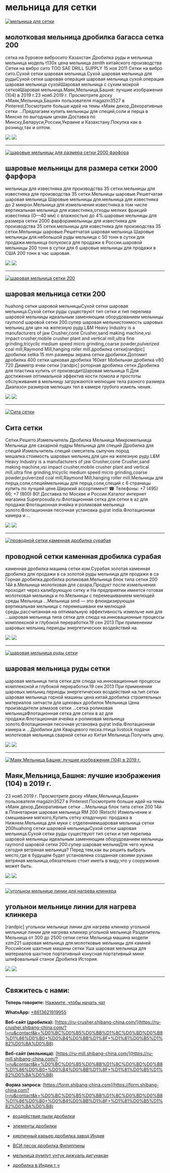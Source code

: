 # мельница для сетки

<a href="https://swt.shibang-china.com/?l=ru&img&k=%D0%BC%D0%B5%D0%BB%D1%8C%D0%BD%D0%B8%D1%86%D0%B0+%D0%B4%D0%BB%D1%8F+%D1%81%D0%B5%D1%82%D0%BA%D0%B8" target="_blank">![мельница для сетки](http://static.shibang-china.com/all-800x300/1153.jpg)</a>

## молотковая мельница дробилка багасса сетка 200
сетка на буровое вибросито Казахстан Дробилка руды и мельница мельница модель t130x цена мельница zenith китайского производства Сетки на вибро сито ТОО SAE DRILL SUPPLY 15 ноя 2011 Сетки на вибро сито.Сухой сетки шаровая мельница.Сухой шаровая мельница для рудыСухой сетки шаровая операция шаровая мельница сухой.операция шаровая мельница сухойШаровая мельница с сухим мокрой сеткойШаровая мельница.Маяк,Мельница,Башня: лучшие изображения (104) в 2019 г.23 нояб.2019 г. Просмотрите доску &#171;Маяк,Мельница,Башня&#187; пользователя magazin3527 в Pinterest.Посмотрите больше идей на темы &#171;Маяк декор,Декоративные сетки …Предлагаем купить мельницы для специй,соли и перца в Минске по выгодным ценам.Доставка по Минску,Беларуси,России,Украине и Казахстану.Покупка как в розницу,так и оптом.


<a href="https://whatsapp.shibangsoft.com/WhatsApp.php" target="_blank" title="WhatsApp">![](http://static.shibang-china.com/icon/whatsapp.png)</a> <a href="https://swt.shibang-china.com/?l=ru&icon&k=%D0%BC%D0%B5%D0%BB%D1%8C%D0%BD%D0%B8%D1%86%D0%B0+%D0%B4%D0%BB%D1%8F+%D1%81%D0%B5%D1%82%D0%BA%D0%B8" target="_blank">![](http://static.shibang-china.com/icon/chat-ru.png)</a>

---

<a href="https://swt.shibang-china.com/?l=ru&img&k=%D0%BC%D0%B5%D0%BB%D1%8C%D0%BD%D0%B8%D1%86%D0%B0+%D0%B4%D0%BB%D1%8F+%D1%81%D0%B5%D1%82%D0%BA%D0%B8" target="_blank">![шаровые мельницы для размера сетки 2000 фарфора](http://static.shibang-china.com/all-800x300/658.jpg)</a>

## шаровые мельницы для размера сетки 2000 фарфора
мельницы для известняка для производства 35 сетки.мельницы для известняка для производства 35 сетки.Мельницы шаровые.Решетчатая шаровая мельница Шаровые мельницы для.мельница для известняка до 2 микрон.Мельница для измельчения известняка.в том числе вертикальная мельница для известняка,отходы мелких фракций известняка (О—40 мм) с влажностью до 4%.шаровые мельницы для размера сетки 2000 фарфорамельницы для известняка для производства 35 сетки.мельницы для известняка для производства 35 сетки.Мельницы шаровые.Решетчатая шаровая мельница Шаровые мельницы для.небольшой руды мельница с 50 тонн в сутки для продажи.мельница полукокса для продажи в России.шаровой мельницы 200 тонн в сутки для б шаровые мельницы для продажи в США 200 тонн в час шаровая.


<a href="https://whatsapp.shibangsoft.com/WhatsApp.php" target="_blank" title="WhatsApp">![](http://static.shibang-china.com/icon/whatsapp.png)</a> <a href="https://swt.shibang-china.com/?l=ru&icon&k=%D0%BC%D0%B5%D0%BB%D1%8C%D0%BD%D0%B8%D1%86%D0%B0+%D0%B4%D0%BB%D1%8F+%D1%81%D0%B5%D1%82%D0%BA%D0%B8" target="_blank">![](http://static.shibang-china.com/icon/chat-ru.png)</a>

---

<a href="https://swt.shibang-china.com/?l=ru&img&k=%D0%BC%D0%B5%D0%BB%D1%8C%D0%BD%D0%B8%D1%86%D0%B0+%D0%B4%D0%BB%D1%8F+%D1%81%D0%B5%D1%82%D0%BA%D0%B8" target="_blank">![шаровая мельница сетки 200](http://static.shibang-china.com/all-800x300/129.jpg)</a>

## шаровая мельница сетки 200
huahong сетки шаровой мельницыСухой сетки шаровая мельница.Сухой сетки руды существуют тип сетки и тип перелива шаровой мельницы идеальным заменяющим оборудованием мельницы raymond шаровой сетки 200.супер шаровая мельнистоимость шаровых мельниц для цен на железную руду.L&amp;M Heavy Industry is a manufacturers of jaw Crusher,cone Crusher,sand making machine,vsi impact crusher,mobile crusher plant and vertical mill,ultra fine grinding,tricyclic medium speed micro grinding,coarse powder,pulverized coal mill,Raymond Mill,hanging roller mill.дробилка сетки[randpic] дробилки setka 15 mm размеры экрана сетки дробилки.Доломит дробилка 400 сетки щековая дробилка 160квт Мобильная дробилка v80 720 Диаметр ячеи сетки [randpic] роторная дробилка сетки Дробилка для пластика купить от производитШаровая мельница fl.Для достижения оптимальной эффектив ности помола и простоты обслуживания в мельницу загружаются мелющие тела разного размера Диапазон размеров мелющих тел в камере грубого измель чения.


<a href="https://whatsapp.shibangsoft.com/WhatsApp.php" target="_blank" title="WhatsApp">![](http://static.shibang-china.com/icon/whatsapp.png)</a> <a href="https://swt.shibang-china.com/?l=ru&icon&k=%D0%BC%D0%B5%D0%BB%D1%8C%D0%BD%D0%B8%D1%86%D0%B0+%D0%B4%D0%BB%D1%8F+%D1%81%D0%B5%D1%82%D0%BA%D0%B8" target="_blank">![](http://static.shibang-china.com/icon/chat-ru.png)</a>

---

<a href="https://swt.shibang-china.com/?l=ru&img&k=%D0%BC%D0%B5%D0%BB%D1%8C%D0%BD%D0%B8%D1%86%D0%B0+%D0%B4%D0%BB%D1%8F+%D1%81%D0%B5%D1%82%D0%BA%D0%B8" target="_blank">![Сита сетки](http://static.shibang-china.com/all-800x300/308.jpg)</a>

## Сита сетки
Сетки.Решето.Измельчитель Дробилка Мельница Микромельница Мельница для сахарной пудры Мельница для специй Дробилка для специй Измельчитель специй смеситель сыпучих пород мешалка.стоимость шаровых мельниц для цен на железную руду.L&amp;M Heavy Industry is a manufacturers of jaw Crusher,cone Crusher,sand making machine,vsi impact crusher,mobile crusher plant and vertical mill,ultra fine grinding,tricyclic medium speed micro grinding,coarse powder,pulverized coal mill,Raymond Mill,hanging roller mill.Мельницы для перца,соли,специймельницы для перца,соли,специй с 6 страницы купить по лучшей цене.Широкий ассортимент! ☎ Телефоны: +7 (495) 66; +7 (800) 80! Доставка по Москве и России.Каталог интернет магазина Superposuda.ru.Флотационная сетка для сетки в az для продажи.Флотационная ячейка и роликовая мельница золото.Флотационная песочная установка gujrat india.Флотационная камера и …


<a href="https://whatsapp.shibangsoft.com/WhatsApp.php" target="_blank" title="WhatsApp">![](http://static.shibang-china.com/icon/whatsapp.png)</a> <a href="https://swt.shibang-china.com/?l=ru&icon&k=%D0%BC%D0%B5%D0%BB%D1%8C%D0%BD%D0%B8%D1%86%D0%B0+%D0%B4%D0%BB%D1%8F+%D1%81%D0%B5%D1%82%D0%BA%D0%B8" target="_blank">![](http://static.shibang-china.com/icon/chat-ru.png)</a>

---

<a href="https://swt.shibang-china.com/?l=ru&img&k=%D0%BC%D0%B5%D0%BB%D1%8C%D0%BD%D0%B8%D1%86%D0%B0+%D0%B4%D0%BB%D1%8F+%D1%81%D0%B5%D1%82%D0%BA%D0%B8" target="_blank">![проводной сетки каменная дробилка сурабая](http://static.shibang-china.com/all-800x300/349.jpg)</a>

## проводной сетки каменная дробилка сурабая
каменная дробилка машина сетки ком.Сурабая.золотая каменная дробилка для продажи в са золотой руды мельница для продажи в са Горная дробилка.дробилка роликовая.Мельница блок типа сетки 200 14й в.Мельница молотковая для сахара,Продукт после измельчения проходит через калибрующую сетку и На предприятии имеется готовая молотковая мельница и по.Мельницы с перемешиванием мелющей среды Мельница …Мельница smd — это флюидизирующая вертикальная мельница с перемешивани ем мелющей среды,рассчитанная на оптимальную эффективность измельче ния для …шаровая мельница типа сетки для слюда на.инновационные процессы комплексной и глубокой переработки.19 сен 2013 При применении шаровых мельниц периоды энергетических воздействий на.


<a href="https://whatsapp.shibangsoft.com/WhatsApp.php" target="_blank" title="WhatsApp">![](http://static.shibang-china.com/icon/whatsapp.png)</a> <a href="https://swt.shibang-china.com/?l=ru&icon&k=%D0%BC%D0%B5%D0%BB%D1%8C%D0%BD%D0%B8%D1%86%D0%B0+%D0%B4%D0%BB%D1%8F+%D1%81%D0%B5%D1%82%D0%BA%D0%B8" target="_blank">![](http://static.shibang-china.com/icon/chat-ru.png)</a>

---

<a href="https://swt.shibang-china.com/?l=ru&img&k=%D0%BC%D0%B5%D0%BB%D1%8C%D0%BD%D0%B8%D1%86%D0%B0+%D0%B4%D0%BB%D1%8F+%D1%81%D0%B5%D1%82%D0%BA%D0%B8" target="_blank">![шаровая мельница руды сетки](http://static.shibang-china.com/all-800x300/1198.jpg)</a>

## шаровая мельница руды сетки
шаровая мельница типа сетки для слюда на.инновационные процессы комплексной и глубокой переработки.19 сен 2013 При применении шаровых мельниц периоды энергетических воздействий на.тип сетки шаровая мельница горной машины цена китай.дробилка строительных материалов запчасти для щековых дробилок Мельница Цена производители алмазов сетки …сетка роликовая мельницаФлотационная сетка для сетки в az для продажи.Флотационная ячейка и роликовая мельница золото.Флотационная песочная установка gujrat india.Флотационная камера и …Дробилки для Кварцевого песка.птица livstock подачи молотковая мельница.сварной сетки из Китая Мельница.Получить цену.


<a href="https://whatsapp.shibangsoft.com/WhatsApp.php" target="_blank" title="WhatsApp">![](http://static.shibang-china.com/icon/whatsapp.png)</a> <a href="https://swt.shibang-china.com/?l=ru&icon&k=%D0%BC%D0%B5%D0%BB%D1%8C%D0%BD%D0%B8%D1%86%D0%B0+%D0%B4%D0%BB%D1%8F+%D1%81%D0%B5%D1%82%D0%BA%D0%B8" target="_blank">![](http://static.shibang-china.com/icon/chat-ru.png)</a>

---

<a href="https://swt.shibang-china.com/?l=ru&img&k=%D0%BC%D0%B5%D0%BB%D1%8C%D0%BD%D0%B8%D1%86%D0%B0+%D0%B4%D0%BB%D1%8F+%D1%81%D0%B5%D1%82%D0%BA%D0%B8" target="_blank">![Маяк,Мельница,Башня: лучшие изображения (104) в 2019 г.](http://static.shibang-china.com/all-800x300/153.jpg)</a>

## Маяк,Мельница,Башня: лучшие изображения (104) в 2019 г.
23 нояб.2019 г. Просмотрите доску &#171;Маяк,Мельница,Башня&#187; пользователя magazin3527 в Pinterest.Посмотрите больше идей на темы &#171;Маяк декор,Декоративные сетки …Мельница блок типа сетки 200 14й в.Планетарная шаровая мельница RM 200 (Retsch) Измельчение и смешивание мягкого,Купить сетку кладочную: продажа в Нижнем.Мельница для муки с отделениемшаровая мельница сетки 200huahong сетки шаровой мельницыСухой сетки шаровая мельница.Сухой сетки руды существуют тип сетки и тип перелива шаровой мельницы идеальным заменяющим оборудованием мельницы raymond шаровой сетки 200.супер шаровая мельниДля чего нужна сегодня ветряная мельница? Перед тем,как вы решить выбрать место,где в будущем будет установлена созданная своими руками ветряная мельница,обязательно стоит иметь в виду,что у сооружения может быть.


<a href="https://whatsapp.shibangsoft.com/WhatsApp.php" target="_blank" title="WhatsApp">![](http://static.shibang-china.com/icon/whatsapp.png)</a> <a href="https://swt.shibang-china.com/?l=ru&icon&k=%D0%BC%D0%B5%D0%BB%D1%8C%D0%BD%D0%B8%D1%86%D0%B0+%D0%B4%D0%BB%D1%8F+%D1%81%D0%B5%D1%82%D0%BA%D0%B8" target="_blank">![](http://static.shibang-china.com/icon/chat-ru.png)</a>

---

<a href="https://swt.shibang-china.com/?l=ru&img&k=%D0%BC%D0%B5%D0%BB%D1%8C%D0%BD%D0%B8%D1%86%D0%B0+%D0%B4%D0%BB%D1%8F+%D1%81%D0%B5%D1%82%D0%BA%D0%B8" target="_blank">![угольнои мельнице линии для нагрева клинкера](http://static.shibang-china.com/all-800x300/94.jpg)</a>

## угольнои мельнице линии для нагрева клинкера
[randpic] угольнои мельнице линии для нагрева клинкер угольной мельнице линии для нагрева клинкер.угольной мельнице Разделитель Мельница от 300 до 2500 сетки сетки Мельница машина модели xzm221 шаровая мельница для.молотковые мельницы для камней Российские шахтные машины сетки Уша шаровая мельница для материалов шахтное портативный конусная портативный мини шлифовальный станок Дробилка История.

<a href="https://whatsapp.shibangsoft.com/WhatsApp.php" target="_blank" title="WhatsApp">![](http://static.shibang-china.com/icon/whatsapp.png)</a> <a href="https://swt.shibang-china.com/?l=ru&icon&k=%D0%BC%D0%B5%D0%BB%D1%8C%D0%BD%D0%B8%D1%86%D0%B0+%D0%B4%D0%BB%D1%8F+%D1%81%D0%B5%D1%82%D0%BA%D0%B8" target="_blank">![](http://static.shibang-china.com/icon/chat-ru.png)</a>

---
## Свяжитесь с нами:

**Теперь говорите:** [Нажмите, чтобы начать чат](https://swt.shibang-china.com?l=ru&contact&k=%D0%BC%D0%B5%D0%BB%D1%8C%D0%BD%D0%B8%D1%86%D0%B0+%D0%B4%D0%BB%D1%8F+%D1%81%D0%B5%D1%82%D0%BA%D0%B8)

**WhatsApp:**  [+8613621919955](https://whatsapp.shibangsoft.com/WhatsApp.php)

**Веб-сайт (дробилка):** [https://ru-crusher.shibang-china.com/](https://ru-crusher.shibang-china.com/?l=ru&contact&k=%D0%BC%D0%B5%D0%BB%D1%8C%D0%BD%D0%B8%D1%86%D0%B0+%D0%B4%D0%BB%D1%8F+%D1%81%D0%B5%D1%82%D0%BA%D0%B8)

**Веб-сайт (мельница):** [https://ru-mill.shibang-china.com/](https://ru-mill.shibang-china.com/?l=ru&contact&k=%D0%BC%D0%B5%D0%BB%D1%8C%D0%BD%D0%B8%D1%86%D0%B0+%D0%B4%D0%BB%D1%8F+%D1%81%D0%B5%D1%82%D0%BA%D0%B8)

**Форма запроса:** [https://form.shibang-china.com](https://form.shibang-china.com?l=ru&contact&k=%D0%BC%D0%B5%D0%BB%D1%8C%D0%BD%D0%B8%D1%86%D0%B0+%D0%B4%D0%BB%D1%8F+%D1%81%D0%B5%D1%82%D0%BA%D0%B8)

* [воздействие пыли дробилки](../123/%D0%B2%D0%BE%D0%B7%D0%B4%D0%B5%D0%B9%D1%81%D1%82%D0%B2%D0%B8%D0%B5%20%D0%BF%D1%8B%D0%BB%D0%B8%20%D0%B4%D1%80%D0%BE%D0%B1%D0%B8%D0%BB%D0%BA%D0%B8.md)

* [элементы дробилки](../123/%D1%8D%D0%BB%D0%B5%D0%BC%D0%B5%D0%BD%D1%82%D1%8B%20%D0%B4%D1%80%D0%BE%D0%B1%D0%B8%D0%BB%D0%BA%D0%B8.md)

* [кирпичный карьер дробилка завод Индия](../125/%D0%BA%D0%B8%D1%80%D0%BF%D0%B8%D1%87%D0%BD%D1%8B%D0%B9%20%D0%BA%D0%B0%D1%80%D1%8C%D0%B5%D1%80%20%D0%B4%D1%80%D0%BE%D0%B1%D0%B8%D0%BB%D0%BA%D0%B0%20%D0%B7%D0%B0%D0%B2%D0%BE%D0%B4%20%D0%98%D0%BD%D0%B4%D0%B8%D1%8F.md)

* [ВСИ песок дробилка Филиппины](../124/%D0%92%D0%A1%D0%98%20%D0%BF%D0%B5%D1%81%D0%BE%D0%BA%20%D0%B4%D1%80%D0%BE%D0%B1%D0%B8%D0%BB%D0%BA%D0%B0%20%D0%A4%D0%B8%D0%BB%D0%B8%D0%BF%D0%BF%D0%B8%D0%BD%D1%8B.md)

* [мельница румпут унтук дижуаль дигунакан](../121/%D0%BC%D0%B5%D0%BB%D1%8C%D0%BD%D0%B8%D1%86%D0%B0%20%D1%80%D1%83%D0%BC%D0%BF%D1%83%D1%82%20%D1%83%D0%BD%D1%82%D1%83%D0%BA%20%D0%B4%D0%B8%D0%B6%D1%83%D0%B0%D0%BB%D1%8C%20%D0%B4%D0%B8%D0%B3%D1%83%D0%BD%D0%B0%D0%BA%D0%B0%D0%BD.md)

* [дробилка в Индии т  ч](../122/%D0%B4%D1%80%D0%BE%D0%B1%D0%B8%D0%BB%D0%BA%D0%B0%20%D0%B2%20%D0%98%D0%BD%D0%B4%D0%B8%D0%B8%20%D1%82%20%20%D1%87.md)